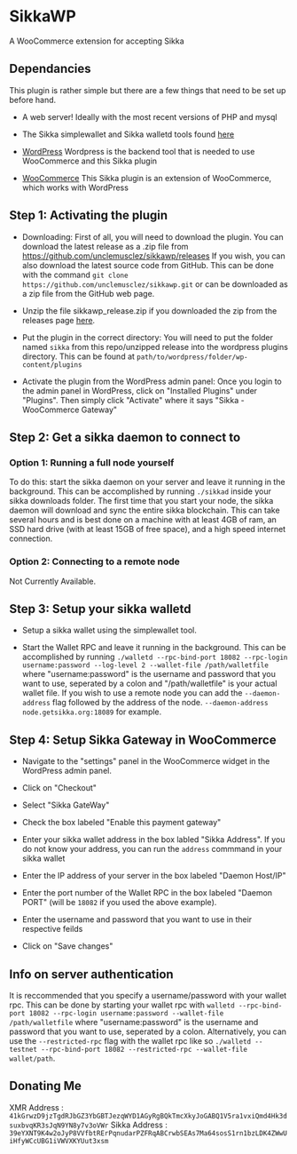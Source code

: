 # SikkaWP
A WooCommerce extension for accepting Sikka

## Dependancies
This plugin is rather simple but there are a few things that need to be set up before hand.

* A web server! Ideally with the most recent versions of PHP and mysql

* The Sikka simplewallet and Sikka walletd tools found [here](http://getsikka.org/)

* [WordPress](https://wordpress.org)
Wordpress is the backend tool that is needed to use WooCommerce and this Sikka plugin

* [WooCommerce](https://woocommerce.com)
This Sikka plugin is an extension of WooCommerce, which works with WordPress

## Step 1: Activating the plugin
* Downloading: First of all, you will need to download the plugin. You can download the latest release as a .zip file from https://github.com/unclemusclez/sikkawp/releases If you wish, you can also download the latest source code from GitHub. This can be done with the command `git clone https://github.com/unclemusclez/sikkawp.git` or can be downloaded as a zip file from the GitHub web page.

* Unzip the file sikkawp_release.zip if you downloaded the zip from the releases page [here](https://github.com/unclemusclez/sikkawp/releases).

* Put the plugin in the correct directory: You will need to put the folder named `sikka` from this repo/unzipped release into the wordpress plugins directory. This can be found at `path/to/wordpress/folder/wp-content/plugins`

* Activate the plugin from the WordPress admin panel: Once you login to the admin panel in WordPress, click on "Installed Plugins" under "Plugins". Then simply click "Activate" where it says "Sikka - WooCommerce Gateway"

## Step 2: Get a sikka daemon to connect to

### Option 1: Running a full node yourself

To do this: start the sikka daemon on your server and leave it running in the background. This can be accomplished by running `./sikkad` inside your sikka downloads folder. The first time that you start your node, the sikka daemon will download and sync the entire sikka blockchain. This can take several hours and is best done on a machine with at least 4GB of ram, an SSD hard drive (with at least 15GB of free space), and a high speed internet connection.

### Option 2: Connecting to a remote node
Not Currently Available. 

## Step 3: Setup your  sikka walletd

* Setup a sikka wallet using the simplewallet tool.

* Start the Wallet RPC and leave it running in the background. This can be accomplished by running `./walletd --rpc-bind-port 18082 --rpc-login username:password --log-level 2 --wallet-file /path/walletfile` where "username:password" is the username and password that you want to use, seperated by a colon and  "/path/walletfile" is your actual wallet file. If you wish to use a remote node you can add the `--daemon-address` flag followed by the address of the node. `--daemon-address node.getsikka.org:18089` for example.

## Step 4: Setup Sikka Gateway in WooCommerce

* Navigate to the "settings" panel in the WooCommerce widget in the WordPress admin panel.

* Click on "Checkout"

* Select "Sikka GateWay"

* Check the box labeled "Enable this payment gateway"

* Enter your sikka wallet address in the box labled "Sikka Address". If you do not know your address, you can run the `address` commmand in your sikka wallet

* Enter the IP address of your server in the box labeled "Daemon Host/IP"

* Enter the port number of the Wallet RPC in the box labeled "Daemon PORT" (will be `18082` if you used the above example).

* Enter the username and password that you want to use in their respective feilds

* Click on "Save changes"

## Info on server authentication
It is reccommended that you specify a username/password with your wallet rpc. This can be done by starting your wallet rpc with `walletd --rpc-bind-port 18082 --rpc-login username:password --wallet-file /path/walletfile` where "username:password" is the username and password that you want to use, seperated by a colon. Alternatively, you can use the `--restricted-rpc` flag with the wallet rpc like so `./walletd --testnet --rpc-bind-port 18082 --restricted-rpc --wallet-file wallet/path`.

## Donating Me
XMR Address   : `41kGrwzD9jzTgdRJbGZ3YbGBTJezqWYD1AGyRgBQkTmcXkyJoGABQ1V5ra1vxiQmd4Hk3dsuxbvqKR3sJqN9YN8y7v3oVWr`
Sikka Address : `39eYXNT9K4w2oJyP8VVfbtRErPqnudarPZFRqABCrwbSEAs7Ma64sosS1rn1bzLDK4ZWwUiHfyWCcUBG1iVWVXKYUut3xsm`
